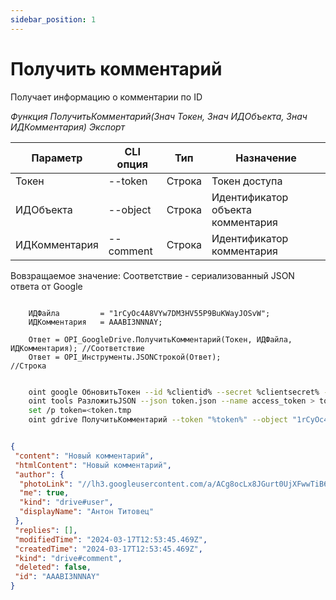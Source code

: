 ```yaml
---
sidebar_position: 1
---
```


# Получить комментарий
Получает информацию о комментарии по ID

*Функция ПолучитьКомментарий(Знач Токен, Знач ИДОбъекта, Знач ИДКомментария) Экспорт*

  | Параметр | CLI опция | Тип | Назначение |
  |-|-|-|-|
  | Токен | --token | Строка | Токен доступа |
  | ИДОбъекта | --object |Строка | Идентификатор объекта комментария |
  | ИДКомментария | --comment | Строка | Идентификатор комментария|
  
  Вовзращаемое значение: Соответствие - сериализованный JSON ответа от Google

```bsl title="Пример кода"
			
    ИДФайла         = "1rCyOc4A8VYw7DM3HV55P9BuKWayJOSvW";
    ИДКомментария   = AAABI3NNNAY; 

    Ответ = OPI_GoogleDrive.ПолучитьКомментарий(Токен, ИДФайла, ИДКомментария); //Соответствие
    Ответ = OPI_Инструменты.JSONСтрокой(Ответ);                                 //Строка

```

```sh title="Пример команд CLI"

    oint google ОбновитьТокен --id %clientid% --secret %clientsecret% --refresh %refreshtoken% > token.json
    oint tools РазложитьJSON --json token.json --name access_token > token.tmp
    set /p token=<token.tmp
    oint gdrive ПолучитьКомментарий --token "%token%" --object "1rCyOc4A8VYw7DM3HV55P9BuKWayJOSvW" --comment AAABI3NNNAY

```


```json title="Результат"

{
 "content": "Новый комментарий",
 "htmlContent": "Новый комментарий",
 "author": {
  "photoLink": "//lh3.googleusercontent.com/a/ACg8ocLx8JGurt0UjXFwwTiB6ZoDPWslW1EnfCTahrwrIllM6Q=s50-c-k-no",
  "me": true,
  "kind": "drive#user",
  "displayName": "Антон Титовец"
 },
 "replies": [],
 "modifiedTime": "2024-03-17T12:53:45.469Z",
 "createdTime": "2024-03-17T12:53:45.469Z",
 "kind": "drive#comment",
 "deleted": false,
 "id": "AAABI3NNNAY"
}

```
